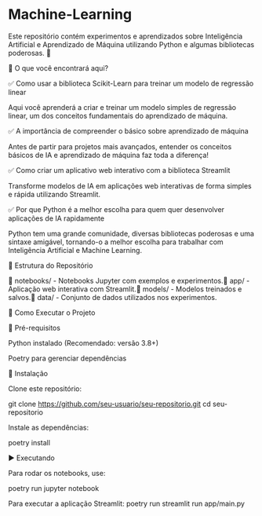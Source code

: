 # Machine-Learning
Este repositório contém experimentos e aprendizados sobre Inteligência Artificial e Aprendizado de Máquina utilizando Python e algumas bibliotecas poderosas. 🚀

🔹 O que você encontrará aqui?

✅ Como usar a biblioteca Scikit-Learn para treinar um modelo de regressão linear

Aqui você aprenderá a criar e treinar um modelo simples de regressão linear, um dos conceitos fundamentais do aprendizado de máquina.

✅ A importância de compreender o básico sobre aprendizado de máquina

Antes de partir para projetos mais avançados, entender os conceitos básicos de IA e aprendizado de máquina faz toda a diferença!

✅ Como criar um aplicativo web interativo com a biblioteca Streamlit

Transforme modelos de IA em aplicações web interativas de forma simples e rápida utilizando Streamlit.

✅ Por que Python é a melhor escolha para quem quer desenvolver aplicações de IA rapidamente

Python tem uma grande comunidade, diversas bibliotecas poderosas e uma sintaxe amigável, tornando-o a melhor escolha para trabalhar com Inteligência Artificial e Machine Learning.

📂 Estrutura do Repositório

📁 notebooks/ - Notebooks Jupyter com exemplos e experimentos.📁 app/ - Aplicação web interativa com Streamlit.📁 models/ - Modelos treinados e salvos.📁 data/ - Conjunto de dados utilizados nos experimentos.

🚀 Como Executar o Projeto

🔧 Pré-requisitos

Python instalado (Recomendado: versão 3.8+)

Poetry para gerenciar dependências

🔽 Instalação

Clone este repositório:

git clone https://github.com/seu-usuario/seu-repositorio.git
cd seu-repositorio

Instale as dependências:

poetry install

▶️ Executando

Para rodar os notebooks, use:

poetry run jupyter notebook

Para executar a aplicação Streamlit: poetry run streamlit run app/main.py
